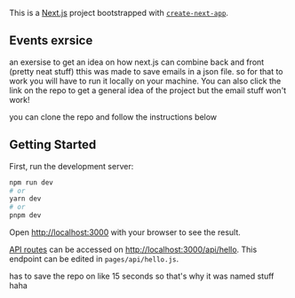This is a [Next.js](https://nextjs.org/) project bootstrapped with [`create-next-app`](https://github.com/vercel/next.js/tree/canary/packages/create-next-app).

## Events exrsice

an exersise to get an idea on how next.js can combine back and front (pretty neat stuff) 
tthis was made to save emails in a json file. so for that to work you will have to run it locally on your machine.
You can also click the link on the repo to get a general idea of the project but the email stuff won't work!

you can clone the repo and follow the instructions below 


## Getting Started

First, run the development server:

```bash
npm run dev
# or
yarn dev
# or
pnpm dev
```

Open [http://localhost:3000](http://localhost:3000) with your browser to see the result.



[API routes](https://nextjs.org/docs/api-routes/introduction) can be accessed on [http://localhost:3000/api/hello](http://localhost:3000/api/hello). This endpoint can be edited in `pages/api/hello.js`.


has to save the repo on like 15 seconds so that's why it was named stuff haha
